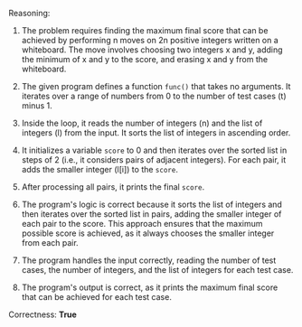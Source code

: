 Reasoning:

1. The problem requires finding the maximum final score that can be achieved by performing n moves on 2n positive integers written on a whiteboard. The move involves choosing two integers x and y, adding the minimum of x and y to the score, and erasing x and y from the whiteboard.

2. The given program defines a function `func()` that takes no arguments. It iterates over a range of numbers from 0 to the number of test cases (t) minus 1.

3. Inside the loop, it reads the number of integers (n) and the list of integers (l) from the input. It sorts the list of integers in ascending order.

4. It initializes a variable `score` to 0 and then iterates over the sorted list in steps of 2 (i.e., it considers pairs of adjacent integers). For each pair, it adds the smaller integer (l[i]) to the `score`.

5. After processing all pairs, it prints the final `score`.

6. The program's logic is correct because it sorts the list of integers and then iterates over the sorted list in pairs, adding the smaller integer of each pair to the score. This approach ensures that the maximum possible score is achieved, as it always chooses the smaller integer from each pair.

7. The program handles the input correctly, reading the number of test cases, the number of integers, and the list of integers for each test case.

8. The program's output is correct, as it prints the maximum final score that can be achieved for each test case.

Correctness: **True**